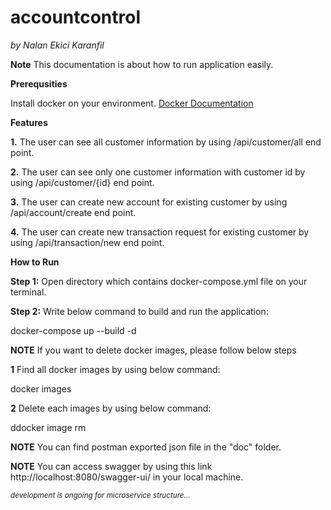 # accountcontrol

*by Nalan Ekici Karanfil*

**Note** This documentation is about how to run application easily.

**Prerequsities**

Install docker on your environment. [Docker Documentation](https://docs.docker.com/get-docker/)

**Features**

**1.** The user can see all customer information by using /api/customer/all end point.

**2.** The user can see only one customer information with customer id by using /api/customer/{id} end point.

**3.** The user can create new account for existing customer by using /api/account/create end point.

**4.** The user can create new transaction request for existing customer by using /api/transaction/new end point.

**How to Run**

**Step 1:** Open directory which contains docker-compose.yml file on your terminal.

**Step 2:** Write below command to build and run the application:

docker-compose up --build -d

**NOTE** If you want to delete docker images, please follow below steps

**1** Find all docker images by using below command:

docker images

**2** Delete each images by using below command:

ddocker image rm <image id>
  
**NOTE** You can find postman exported json file in the "doc" folder.
  
**NOTE** You can access swagger by using this link http://localhost:8080/swagger-ui/ in your local machine.

<sub>*development is ongoing for microservice structure...*</sub>
